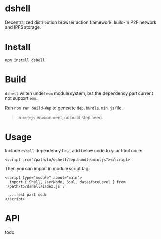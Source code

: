 # dshell
Decentralized distribution browser action framework, build-in P2P network and IPFS storage.

# Install
`npm install dshell`

# Build
`dshell` writen under `esm` module system, but the dependency part current not support `emm`.

Run `npm run build-dep` to generate `dep.bundle.min.js` file.

>In `nodejs` environment, no build step need.

# Usage

Include `dshell` dependency first, add below code to your html code:

```
<script src="/path/to/dshell/dep.bundle.min.js"></script>
```

Then you can import in module script tag:
 
```
<script type="module" about="main">
  import { Shell, UserNode, Soul, datastoreLevel } from '/path/to/dshell/index.js';
  
  ...rest part code
</script>
```

# API

todo